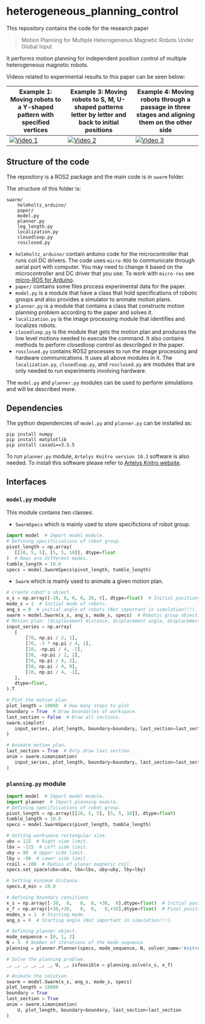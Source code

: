 # heterogeneous_planning_control
This repository contains the code for the research paper
> Motion Planning for Multiple Heterogeneous Magnetic Robots Under Global Input

It performs motion planning for independent position control of multiple heterogeneous magnetic robots.

Videos related to experimental results to this paper can be seen below:

Example 1: Moving robots to a Y-shaped pattern with specified vertices | Example 3: Moving robots to S, M, U-shaped patterns letter by letter and back to initial positions | Example 4: Moving robots through a passage in three stages and aligning them on the other side
---|---|---
[![Video 1](https://img.youtube.com/vi/BO6eU7nUCqg/0.jpg)](https://www.youtube.com/watch?v=BO6eU7nUCqg) | [![Video 2](https://img.youtube.com/vi/xU0tjNfE78E/0.jpg)](https://www.youtube.com/watch?v=xU0tjNfE78E) | [![Video 3](https://img.youtube.com/vi/2hbBFitbgAU/0.jpg)](https://www.youtube.com/watch?v=2hbBFitbgAU)

## Structure of the code
The repository is a ROS2 package and the main code is in `swarm` folder.

The structure of this folder is:
```
swarm/
    helmholtz_arduino/
    paper/
    model.py
    planner.py
    leg_length.py
    localization.py
    closedloop.py
    rosclosed.py
```
- `helmholtz_arduino/` contain arduino code for the microcontroller that runs coil DC drivers. The code uses `micro-ROS` to communicate through serial port with computer. 
You may need to change it based on the microcontroller and DC driver that you use. To work with `micro-ros` see [micro-ROS for Arduino](https://github.com/micro-ROS/micro_ros_arduino).
- `paper/` contains some files process experimental data for the paper.
- `model.py` is a module that have a class that hold specifications of robotic groups and also provides a simulator to animate motion plans.
- `planner.py` is a module that contains a class that constructs motion planning problem according to the paper and solves it.
- `localization.py` is the image processing module that identifies and localizes robots.
- `closedloop.py` is the module that gets the motion plan and produces the low level motions needed to execute the command. 
It also contains methods to perform closedloop control as describged in the paper.
- `rosclosed.py` contains ROS2  processes to run the image processing and hardware communications. It uses all above modules in it.
The `localization.py`, `closedloop.py`, and `rosclosed.py` are modules that are only needed to run experiments involving hardware.

The `model.py` and `planner.py` modules can be used to perform simulations and will be described more.
## Dependencies
 The python dependencies of `model.py` and `planner.py` can be installed as:
 ```
 pip install numpy
 pip install matplotlib
 pip install casadi==3.5.5
 ```
 To run `planner.py` module, `Artelys Knitro version 10.3` software is also needed. To install this software please refer to [Artelys Knitro website](https://www.artelys.com/solvers/knitro/).
 
 ## Interfaces
 ### `model.py` module
 This module contains two classes:
 - `SwarmSpecs` which is mainly used to store specifictions of robot group.
 ```python
 import model  # Import model module.
# Defining specificiations of robot group.
pivot_length = np.array(
    [[10, 5, 5], [5, 5, 10]], dtype=float
)  # Rows are different modes.
tumble_length = 10.0
specs = model.SwarmSpecs(pivot_length, tumble_length)
 ```
 - `Swarm` which is mainly used to animate a given motion plan.
 ``` python
 # Create robot's object.
x_s = np.array([-20, 0, 0, 0, 20, 0], dtype=float)  # Initial positions.
mode_s = 1  # Initial mode of robots.
ang_s = 0  # initial angle of robots (Not important in simulation!!!).
swarm = model.Swarm(x_s, ang_s, mode_s, specs)  # Robotic group object.
# Motion plan: [displacement distance, displacement angle, displacement mode].T
input_series = np.array(
    [
        [70, np.pi / 2, 1],
        [70, -3 * np.pi / 4, 1],
        [10, -np.pi / 4, -2],
        [50, -np.pi / 2, 2],
        [50, np.pi / 4, 2],
        [50, np.pi / 4, 0],
        [10, np.pi / 4, -1],
    ],
    dtype=float,
).T

# Plot the motion plan.
plot_length = 10000  # How many steps to plot
boundary = True  # Draw boundaries of workspace.
last_section = False  # Draw all sections.
swarm.simplot(
    input_series, plot_length, boundary=boundary, last_section=last_section
)

# Animate motion plan.
last_section = True  # Only draw last section.
anim = swarm.simanimation(
    input_series, plot_length, boundary=boundary, last_section=last_section
)
 ```
### `planning.py` module
```python
import model  # Import model module.
import planner  # Import planning module.
# Defining specificiations of robot group.
pivot_length = np.array([[10, 5, 5], [5, 5, 10]], dtype=float)
tumble_length = 10.0
specs = model.SwarmSpecs(pivot_length, tumble_length)

# Setting workspace rectangular size.
ubx = 115  # Right side limit.
lbx = -115  # Left side limit.
uby = 90  # Upper side limit.
lby = -90  # Lower side limit.
rcoil = 100  # Radius of planar magnetic coil.
specs.set_space(ubx=ubx, lbx=lbx, uby=uby, lby=lby)

# Setting minimum distance.
specs.d_min = 10.0

# Defining boundary consitions
x_s = np.array([-30,  0,   0,  0, +30,  0],dtype=float)  # Initial position.
x_f = np.array([+30,+30,   0,  0,   0,+30],dtype=float)  # Final positions.
modes_s = 1  # Starting mode.
ang_s = 0  # Starting angle (Not important in simulation!!!).

# Defining planner object.
mode_sequence = [0, 1, 2]
N = 3  # Number of iterations of the mode sequence.
planning = planner.Planner(specs, mode_sequence, N, solver_name='knitro')

# Solve the planning problem.
_, _, _, _, _, _, U, _, isfeasible = planning.solve(x_s, x_f)

# Animate the solution.
swarm = model.Swarm(x_s, ang_s, mode_s, specs)
plot_length = 10000
boundary = True
last_section = True
anim = swarm.simanimation(
    U, plot_length, boundary=boundary, last_section=last_section
)
```
